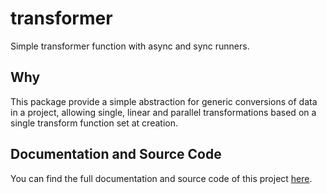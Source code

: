 # transformer

Simple transformer function with async and sync runners.

## Why

This package provide a simple abstraction for generic conversions of data in a project, allowing single, linear and parallel transformations based on a single transform function set at creation.

## Documentation and Source Code

You can find the full documentation and source code of this project [here](https://github.com/Giancarl021/transformer).
